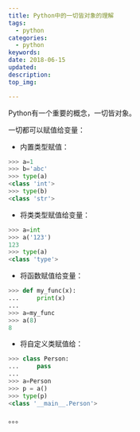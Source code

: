 ```yaml
---
title: Python中的一切皆对象的理解
tags: 
  - python
categories:
  - python
keywords: 
date: 2018-06-15
updated: 
description: 
top_img: 

---
```




Python有一个重要的概念，一切皆对象。

一切都可以赋值给变量：

- 内置类型赋值：

```python
>>> a=1
>>> b='abc'
>>> type(a)
<class 'int'>
>>> type(b)
<class 'str'>
```



- 将类类型赋值给变量：

```python
>>> a=int
>>> a('123')
123
>>> type(a)
<class 'type'>
```



- 将函数赋值给变量：

```python
>>> def my_func(x):
...     print(x)
...
>>> a=my_func
>>> a(8)
8
```



- 将自定义类赋值给：

```python
>>> class Person:
...     pass
...
>>> a=Person
>>> p = a()
>>> type(p)
<class '__main__.Person'>
```

。。。